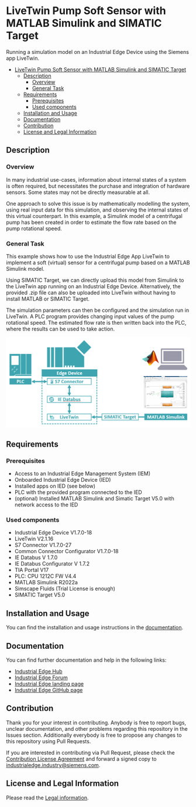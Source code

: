 # LiveTwin Pump Soft Sensor with MATLAB Simulink and SIMATIC Target

Running a simulation model on an Industrial Edge Device using the Siemens app LiveTwin.

- [LiveTwin Pump Soft Sensor with MATLAB Simulink and SIMATIC Target](#livetwin-pump-soft-sensor-with-matlab-simulink-and-simatic-target)
  - [Description](#description)
    - [Overview](#overview)
    - [General Task](#general-task)
  - [Requirements](#requirements)
    - [Prerequisites](#prerequisites)
    - [Used components](#used-components)
  - [Installation and Usage](#installation-and-usage)
  - [Documentation](#documentation)
  - [Contribution](#contribution)
  - [License and Legal Information](#license-and-legal-information)

## Description

### Overview

In many industrial use-cases, information about internal states of a system is often required, but necessitates the purchase and integration of hardware sensors. Some states may not be directly measurable at all.

One approach to solve this issue is by mathematically modelling the system, using real input data for this simulation, and observing the internal states of this virtual counterpart. In this example, a Simulink model of a centrifugal pump has been created in order to estimate the flow rate based on the pump rotational speed.


### General Task

This example shows how to use the Industrial Edge App LiveTwin to implement a soft (virtual) sensor for a centrifugal pump based on a MATLAB Simulink model.

Using SIMATIC Target, we can directly upload this model from Simulink to the LiveTwin app running on an Industrial Edge Device. Alternatively, the provided .zip file can also be uploaded into LiveTwin without having to install MATLAB or SIMATIC Target.

The simulation parameters can then be configured and the simulation run in LiveTwin. A PLC program provides changing input values of the pump rotational speed. The estimated flow rate is then written back into the PLC, where the results can be used to take action.


![task](docs/graphics/architecture.png)

## Requirements

### Prerequisites

* Access to an Industrial Edge Management System (IEM)
* Onboarded Industrial Edge Device (IED)
* Installed apps on IED (see below)
* PLC with the provided program connected to the IED
* (optional) Installed MATLAB Simulink and Simatic Target V5.0 with network access to the IED

### Used components

* Industrial Edge Device V1.7.0-18
* LiveTwin V2.1.16
* S7 Connector V1.7.0-27
* Common Connector Configurator V1.7.0-18
* IE Databus V 1.7.0
* IE Databus Configurator V 1.7.2
* TIA Portal V17
* PLC: CPU 1212C FW V4.4
* MATLAB Simulink R2022a
* Simscape Fluids (Trial License is enough)
* SIMATIC Target V5.0

## Installation and Usage

You can find the installation and usage instructions in the [documentation](docs/Documentation.md).

## Documentation

You can find further documentation and help in the following links:

* [Industrial Edge Hub](https://iehub.eu1.edge.siemens.cloud/#/documentation)
* [Industrial Edge Forum](https://www.siemens.com/industrial-edge-forum)
* [Industrial Edge landing page](https://new.siemens.com/global/en/products/automation/topic-areas/industrial-edge/simatic-edge.html)
* [Industrial Edge GitHub page](https://github.com/industrial-edge)

## Contribution

Thank you for your interest in contributing. Anybody is free to report bugs, unclear documentation, and other problems regarding this repository in the Issues section.
Additionally everybody is free to propose any changes to this repository using Pull Requests.

If you are interested in contributing via Pull Request, please check the [Contribution License Agreement](Siemens_CLA_1.1.pdf) and forward a signed copy to [industrialedge.industry@siemens.com](mailto:industrialedge.industry@siemens.com?subject=CLA%20Agreement%20Industrial-Edge).

## License and Legal Information

Please read the [Legal information](LICENSE.txt).

